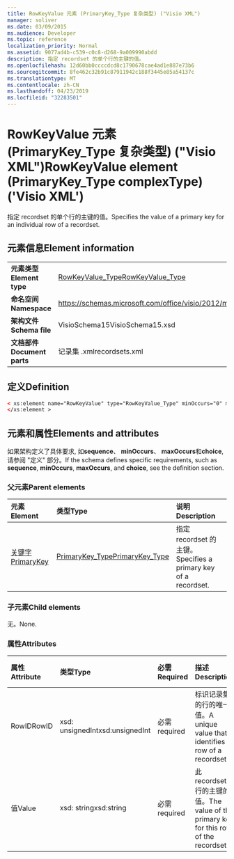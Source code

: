 ```yaml
---
title: RowKeyValue 元素 (PrimaryKey_Type 复杂类型) ("Visio XML")
manager: soliver
ms.date: 03/09/2015
ms.audience: Developer
ms.topic: reference
localization_priority: Normal
ms.assetid: 9077ad4b-c539-c0c8-d268-9a009990abdd
description: 指定 recordset 的单个行的主键的值。
ms.openlocfilehash: 12d60bb0ccccdcd8c1790678cae4ad1e887e73b6
ms.sourcegitcommit: 8fe462c32b91c87911942c188f3445e85a54137c
ms.translationtype: MT
ms.contentlocale: zh-CN
ms.lasthandoff: 04/23/2019
ms.locfileid: "32283501"
---
```

# <a name="rowkeyvalue-element-primarykeytype-complextype-visio-xml"></a><span data-ttu-id="e7f1b-103">RowKeyValue 元素 (PrimaryKey_Type 复杂类型) ("Visio XML")</span><span class="sxs-lookup"><span data-stu-id="e7f1b-103">RowKeyValue element (PrimaryKey_Type complexType) ('Visio XML')</span></span>

<span data-ttu-id="e7f1b-104">指定 recordset 的单个行的主键的值。</span><span class="sxs-lookup"><span data-stu-id="e7f1b-104">Specifies the value of a primary key for an individual row of a recordset.</span></span>
  
## <a name="element-information"></a><span data-ttu-id="e7f1b-105">元素信息</span><span class="sxs-lookup"><span data-stu-id="e7f1b-105">Element information</span></span>

|||
|:-----|:-----|
|<span data-ttu-id="e7f1b-106">**元素类型**</span><span class="sxs-lookup"><span data-stu-id="e7f1b-106">**Element type**</span></span> <br/> |[<span data-ttu-id="e7f1b-107">RowKeyValue_Type</span><span class="sxs-lookup"><span data-stu-id="e7f1b-107">RowKeyValue_Type</span></span>](rowkeyvalue_type-complextypevisio-xml.md) <br/> |
|<span data-ttu-id="e7f1b-108">**命名空间**</span><span class="sxs-lookup"><span data-stu-id="e7f1b-108">**Namespace**</span></span> <br/> |https://schemas.microsoft.com/office/visio/2012/main  <br/> |
|<span data-ttu-id="e7f1b-109">**架构文件**</span><span class="sxs-lookup"><span data-stu-id="e7f1b-109">**Schema file**</span></span> <br/> |<span data-ttu-id="e7f1b-110">VisioSchema15</span><span class="sxs-lookup"><span data-stu-id="e7f1b-110">VisioSchema15.xsd</span></span>  <br/> |
|<span data-ttu-id="e7f1b-111">**文档部件**</span><span class="sxs-lookup"><span data-stu-id="e7f1b-111">**Document parts**</span></span> <br/> |<span data-ttu-id="e7f1b-112">记录集 .xml</span><span class="sxs-lookup"><span data-stu-id="e7f1b-112">recordsets.xml</span></span>  <br/> |
   
## <a name="definition"></a><span data-ttu-id="e7f1b-113">定义</span><span class="sxs-lookup"><span data-stu-id="e7f1b-113">Definition</span></span>

```XML
< xs:element name="RowKeyValue" type="RowKeyValue_Type" minOccurs="0" maxOccurs="unbounded" >
</xs:element >
```

## <a name="elements-and-attributes"></a><span data-ttu-id="e7f1b-114">元素和属性</span><span class="sxs-lookup"><span data-stu-id="e7f1b-114">Elements and attributes</span></span>

<span data-ttu-id="e7f1b-115">如果架构定义了具体要求, 如**sequence**、 **minOccurs**、 **maxOccurs**和**choice**, 请参阅 "定义" 部分。</span><span class="sxs-lookup"><span data-stu-id="e7f1b-115">If the schema defines specific requirements, such as **sequence**, **minOccurs**, **maxOccurs**, and **choice**, see the definition section.</span></span> 
  
### <a name="parent-elements"></a><span data-ttu-id="e7f1b-116">父元素</span><span class="sxs-lookup"><span data-stu-id="e7f1b-116">Parent elements</span></span>

|<span data-ttu-id="e7f1b-117">**元素**</span><span class="sxs-lookup"><span data-stu-id="e7f1b-117">**Element**</span></span>|<span data-ttu-id="e7f1b-118">**类型**</span><span class="sxs-lookup"><span data-stu-id="e7f1b-118">**Type**</span></span>|<span data-ttu-id="e7f1b-119">**说明**</span><span class="sxs-lookup"><span data-stu-id="e7f1b-119">**Description**</span></span>|
|:-----|:-----|:-----|
|[<span data-ttu-id="e7f1b-120">关键字</span><span class="sxs-lookup"><span data-stu-id="e7f1b-120">PrimaryKey</span></span>](primarykey-element-datarecordset_type-complextypevisio-xml.md) <br/> |[<span data-ttu-id="e7f1b-121">PrimaryKey_Type</span><span class="sxs-lookup"><span data-stu-id="e7f1b-121">PrimaryKey_Type</span></span>](primarykey_type-complextypevisio-xml.md) <br/> |<span data-ttu-id="e7f1b-122">指定 recordset 的主键。</span><span class="sxs-lookup"><span data-stu-id="e7f1b-122">Specifies a primary key of a recordset.</span></span>  <br/> |
   
### <a name="child-elements"></a><span data-ttu-id="e7f1b-123">子元素</span><span class="sxs-lookup"><span data-stu-id="e7f1b-123">Child elements</span></span>

<span data-ttu-id="e7f1b-124">无。</span><span class="sxs-lookup"><span data-stu-id="e7f1b-124">None.</span></span>
  
### <a name="attributes"></a><span data-ttu-id="e7f1b-125">属性</span><span class="sxs-lookup"><span data-stu-id="e7f1b-125">Attributes</span></span>

|<span data-ttu-id="e7f1b-126">**属性**</span><span class="sxs-lookup"><span data-stu-id="e7f1b-126">**Attribute**</span></span>|<span data-ttu-id="e7f1b-127">**类型**</span><span class="sxs-lookup"><span data-stu-id="e7f1b-127">**Type**</span></span>|<span data-ttu-id="e7f1b-128">**必需**</span><span class="sxs-lookup"><span data-stu-id="e7f1b-128">**Required**</span></span>|<span data-ttu-id="e7f1b-129">**描述**</span><span class="sxs-lookup"><span data-stu-id="e7f1b-129">**Description**</span></span>|<span data-ttu-id="e7f1b-130">**可能的值**</span><span class="sxs-lookup"><span data-stu-id="e7f1b-130">**Possible values**</span></span>|
|:-----|:-----|:-----|:-----|:-----|
|<span data-ttu-id="e7f1b-131">RowID</span><span class="sxs-lookup"><span data-stu-id="e7f1b-131">RowID</span></span>  <br/> |<span data-ttu-id="e7f1b-132">xsd: unsignedInt</span><span class="sxs-lookup"><span data-stu-id="e7f1b-132">xsd:unsignedInt</span></span>  <br/> |<span data-ttu-id="e7f1b-133">必需</span><span class="sxs-lookup"><span data-stu-id="e7f1b-133">required</span></span>  <br/> |<span data-ttu-id="e7f1b-134">标识记录集的行的唯一值。</span><span class="sxs-lookup"><span data-stu-id="e7f1b-134">A unique value that identifies a row of a recordset.</span></span>  <br/> |<span data-ttu-id="e7f1b-135">xsd: unsignedInt 类型的值。</span><span class="sxs-lookup"><span data-stu-id="e7f1b-135">Values of the xsd:unsignedInt type.</span></span>  <br/> |
|<span data-ttu-id="e7f1b-136">值</span><span class="sxs-lookup"><span data-stu-id="e7f1b-136">Value</span></span>  <br/> |<span data-ttu-id="e7f1b-137">xsd: string</span><span class="sxs-lookup"><span data-stu-id="e7f1b-137">xsd:string</span></span>  <br/> |<span data-ttu-id="e7f1b-138">必需</span><span class="sxs-lookup"><span data-stu-id="e7f1b-138">required</span></span>  <br/> |<span data-ttu-id="e7f1b-139">此 recordset 行的主键的值。</span><span class="sxs-lookup"><span data-stu-id="e7f1b-139">The value of the primary key for this row of the recordset.</span></span>  <br/> |<span data-ttu-id="e7f1b-140">xsd: string 类型的值。</span><span class="sxs-lookup"><span data-stu-id="e7f1b-140">Values of the xsd:string type.</span></span>  <br/> |
   

